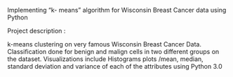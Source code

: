 Implementing “k- means” algorithm for Wisconsin Breast Cancer data using Python

Project description :


k-means clustering on very famous Wisconsin Breast Cancer Data. Classification done for benign and malign cells in two different groups on the dataset.
Visualizations include Histograms plots /mean, median, standard deviation and variance of each of the attributes using Python 3.0
